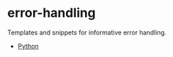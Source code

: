 # error-handling

Templates and snippets for informative error handling.

- [Python](/python/README.md)
